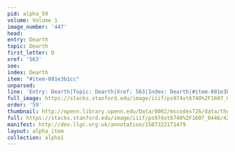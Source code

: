 ```yaml
---
pid: alpha_59
volume: Volume 1
image_number: '447'
head: 
entry: Dearth
topic: Dearth
first_letter: D
xref: '563'
see: 
index: Dearth
item: "#item-801e3b1cc"
unparsed: 
line: 'Entry: Dearth|Topic: Dearth|Xref: 563|Index: Dearth|#item-801e3b1cc'
full_image: https://stacks.stanford.edu/image/iiif/ps974xt6740%2F1607_0446/full/full/0/default.jpg
order: '59'
thumbnail: http://openn.library.upenn.edu/Data/0002/mscodex726/data/thumb/1607_0446_thumb.jpg
full: https://stacks.stanford.edu/image/iiif/ps974xt6740%2F1607_0446/424,4160,2974,323/full/0/default.jpg
manifest: http://dev.llgc.org.uk/annotation/1507322171479
layout: alpha_item
collection: alpha1
---
```

